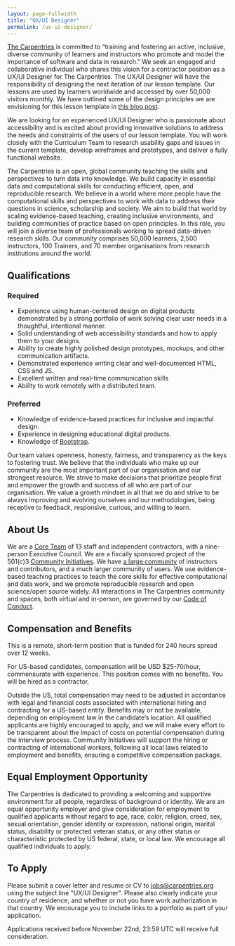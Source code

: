 ```yaml
---
layout: page-fullwidth
title: "UX/UI Designer"
permalink: /ux-ui-designer/
---
```


[The Carpentries](http://carpentries.org/) is committed to “training and
fostering an active, inclusive, diverse community of learners and instructors
who promote and model the importance of software and data in research.” We seek
an engaged and collaborative individual who shares this vision for a contractor
position as a UX/UI Designer for The Carpentries. The UX/UI Designer will have
the responsibility of designing the next iteration of our lesson template. Our
lessons are used by learners worldwide and accessed by over 50,000 visitors
monthly. We have outlined some of the design principles we are envisioning for
this lesson template in [this blog
post](https://carpentries.org/blog/2020/08/lesson-template-design/).

We are looking for an experienced UX/UI Designer who is passionate about
accessibility and is excited about providing innovative solutions to address the
needs and constraints of the users of our lesson template. You will work closely
with the Curriculum Team to research usability gaps and issues in the current
template, develop wireframes and prototypes, and deliver a fully functional
website.

The Carpentries is an open, global community teaching the skills and
perspectives to turn data into knowledge. We build capacity in essential data
and computational skills for conducting efficient, open, and reproducible
research. We believe in a world where more people have the computational skills
and perspectives to work with data to address their questions in science,
scholarship and society. We aim to build that world by scaling evidence-based
teaching, creating inclusive environments, and building communities of practice
based on open principles. In this role, you will join a diverse team of
professionals working to spread data-driven research skills. Our community
comprises 50,000 learners, 2,500 instructors, 100 Trainers, and 70 member
organisations from research institutions around the world.


## Qualifications

### Required

* Experience using human-centered design on digital products demonstrated by a
  strong portfolio of work solving clear user needs in a thoughtful,
  intentional manner.
* Solid understanding of web accessibility standards and how to apply them to
  your designs.
* Ability to create highly polished design prototypes, mockups, and other
  communication artifacts.
* Demonstrated experience writing clear and well-documented HTML, CSS and JS.
* Excellent written and real-time communication skills 
* Ability to work remotely with a distributed team.

### Preferred

* Knowledge of evidence-based practices for inclusive and impactful design.
* Experience in designing educational digital products.
* Knowledge of [Bootstrap](https://getbootstrap.com/).

Our team values openness, honesty, fairness, and transparency as the keys to
fostering trust. We believe that the individuals who make up our community are
the most important part of our organisation and our strongest resource. We
strive to make decisions that prioritize people first and empower the growth and
success of all who are part of our organisation. We value a growth mindset in
all that we do and strive to be always improving and evolving ourselves and our
methodologies, being receptive to feedback, responsive, curious, and willing to
learn.

## About Us

We are a [Core Team](https://carpentries.org/team/) of 13 staff and independent
contractors, with a nine-person Executive Council. We are a fiscally sponsored
project of the 501(c)3 [Community Initiatives](http://communityin.org/). We have
[a large community](https://carpentries.org/instructors-map/) of instructors and
contributors, and a much larger community of users. We use evidence-based
teaching practices to teach the core skills for effective computational and data
work, and we promote reproducible research and open science/open source widely.
All interactions in The Carpentries community and spaces, both virtual and
in-person, are governed by our [Code of
Conduct](https://docs.carpentries.org/topic_folders/policies/code-of-conduct.html#code-of-conduct-detailed-view).


## Compensation and Benefits

This is a remote, short-term position that is funded for 240 hours spread over
12 weeks.

For US-based candidates, compensation will be USD $25-70/hour, commensurate with
experience. This position comes with no benefits. You will be hired as a
contractor.

Outside the US, total compensation may need to be adjusted in accordance with
legal and financial costs associated with international hiring and contracting
for a US-based entity. Benefits may or not be available, depending on employment
law in the candidate’s location. All qualified applicants are highly encouraged
to apply, and we will make every effort to be transparent about the impact of
costs on potential compensation during the interview process. Community
Initiatives will support the hiring or contracting of international workers,
following all local laws related to employment and benefits, ensuring a
competitive compensation package.

## Equal Employment Opportunity

The Carpentries is dedicated to providing a welcoming and supportive environment
for all people, regardless of background or identity. We are an equal
opportunity employer and give consideration for employment to qualified
applicants without regard to age, race, color, religion, creed, sex, sexual
orientation, gender identity or expression, national origin, marital status,
disability or protected veteran status, or any other status or characteristic
protected by US federal, state, or local law. We encourage all qualified
individuals to apply.

## To Apply

Please submit a cover letter and resume or CV to
[jobs@carpentries.org](mailto:jobs@carpentries.org) using the subject line
"UX/UI Designer". Please also clearly indicate your country of residence, and
whether or not you have work authorization in that country. We encourage you to
include links to a portfolio as part of your application.

Applications received before November 22nd, 23:59 UTC will receive full
consideration.

